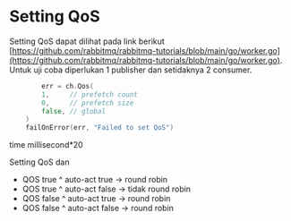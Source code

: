 # Setting QoS

Setting QoS dapat dilihat pada link berikut [https://github.com/rabbitmq/rabbitmq-tutorials/blob/main/go/worker.go](https://github.com/rabbitmq/rabbitmq-tutorials/blob/main/go/worker.go). Untuk uji coba diperlukan 1 publisher dan setidaknya 2 consumer.

```go
        err = ch.Qos(
		1,     // prefetch count
		0,     // prefetch size
		false, // global
	)
	failOnError(err, "Failed to set QoS")
```

time millisecond\*20

Setting QoS dan&#x20;

* QOS true ^ auto-act true -> round robin
* QOS true ^ auto-act false -> tidak round robin
* QOS false ^ auto-act true -> round robin
* QOS false ^ auto-act false -> round robin

